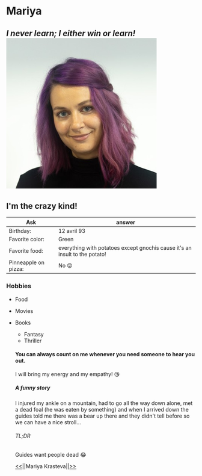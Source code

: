 # Mariya
*I never learn; I either win or learn!*
![alt text](img/Photo.jpg)
-----
## I'm the crazy kind!
|Ask|answer|
|-----|-----|
|Birthday:|12 avril 93|
|Favorite color:|Green|
|Favorite food:|everything with potatoes except gnochis cause it's an insult to the potato!|
|Pinneapple on pizza:|No :rage:|
### Hobbies
* Food
* Movies
* Books
  - Fantasy
  - Thriller
  #### You can always count on me whenever you need someone to hear you out.
  I will bring my energy and my empathy! :kissing_heart:
  ##### A funny story
  I injured my ankle on a mountain, had to go all the way down alone, met a dead foal (he was eaten by something) and when I arrived down the guides told me there was a bear up there and they didn't tell before so we can have a nice stroll...
  ###### TL;DR
  Guides want people dead :joy:
  
  [<<](https://github.com/AnaisnKoussa/markdown-challenge-/blob/main/README.md)||Mariya Krasteva||[>>](https://github.com/lambertnicolas/markdown-challenge/blob/main/README.md)

